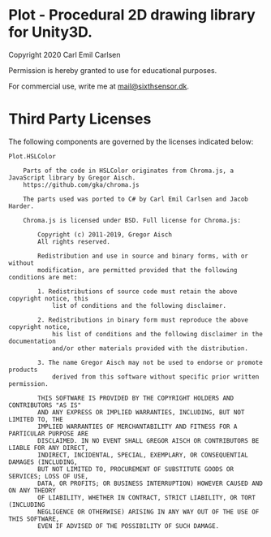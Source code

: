 Plot - Procedural 2D drawing library for Unity3D.
================================================

Copyright 2020 Carl Emil Carlsen

Permission is hereby granted to use for educational purposes.

For commercial use, write me at mail@sixthsensor.dk.


Third Party Licenses
====================
The following components are governed by the licenses indicated below:

	Plot.HSLColor

		Parts of the code in HSLColor originates from Chroma.js, a JavaScript library by Gregor Aisch.
		https://github.com/gka/chroma.js

		The parts used was ported to C# by Carl Emil Carlsen and Jacob Harder.

		Chroma.js is licensed under BSD. Full license for Chroma.js:

			Copyright (c) 2011-2019, Gregor Aisch
			All rights reserved.

			Redistribution and use in source and binary forms, with or without
			modification, are permitted provided that the following conditions are met:

			1. Redistributions of source code must retain the above copyright notice, this
				list of conditions and the following disclaimer.

			2. Redistributions in binary form must reproduce the above copyright notice,
				his list of conditions and the following disclaimer in the documentation
				and/or other materials provided with the distribution.

			3. The name Gregor Aisch may not be used to endorse or promote products
				derived from this software without specific prior written permission.

			THIS SOFTWARE IS PROVIDED BY THE COPYRIGHT HOLDERS AND CONTRIBUTORS "AS IS"
			AND ANY EXPRESS OR IMPLIED WARRANTIES, INCLUDING, BUT NOT LIMITED TO, THE
			IMPLIED WARRANTIES OF MERCHANTABILITY AND FITNESS FOR A PARTICULAR PURPOSE ARE
			DISCLAIMED. IN NO EVENT SHALL GREGOR AISCH OR CONTRIBUTORS BE LIABLE FOR ANY DIRECT,
			INDIRECT, INCIDENTAL, SPECIAL, EXEMPLARY, OR CONSEQUENTIAL DAMAGES (INCLUDING,
			BUT NOT LIMITED TO, PROCUREMENT OF SUBSTITUTE GOODS OR SERVICES; LOSS OF USE,
			DATA, OR PROFITS; OR BUSINESS INTERRUPTION) HOWEVER CAUSED AND ON ANY THEORY
			OF LIABILITY, WHETHER IN CONTRACT, STRICT LIABILITY, OR TORT (INCLUDING
			NEGLIGENCE OR OTHERWISE) ARISING IN ANY WAY OUT OF THE USE OF THIS SOFTWARE,
			EVEN IF ADVISED OF THE POSSIBILITY OF SUCH DAMAGE.